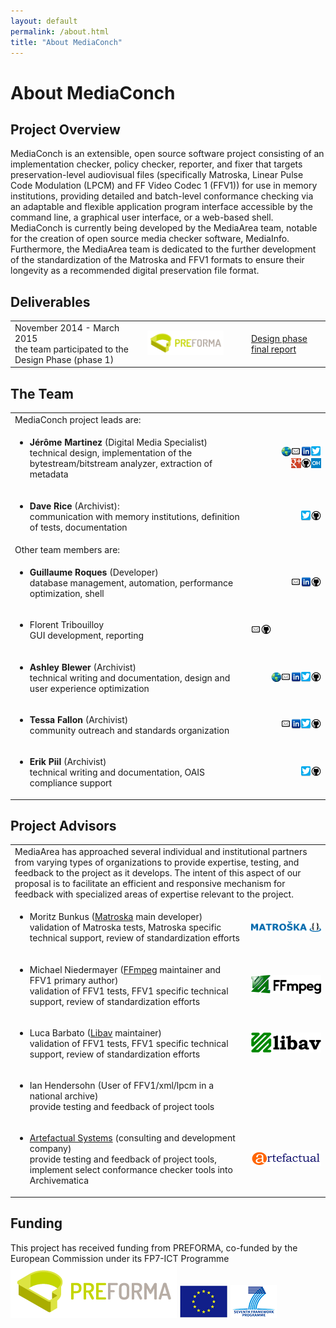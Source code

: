 ```yaml
---
layout: default
permalink: /about.html
title: "About MediaConch"
---
```


# About MediaConch

## Project Overview

MediaConch is an extensible, open source software project consisting of an implementation checker, policy checker, reporter, and fixer that targets preservation-level audiovisual files (specifically Matroska, Linear Pulse Code Modulation (LPCM) and FF Video Codec 1 (FFV1)) for use in memory institutions, providing detailed and batch-level conformance checking via an adaptable and flexible application program interface accessible by the command line, a graphical user interface, or a web-based shell. MediaConch is currently being developed by the MediaArea team, notable for the creation of open source media checker software, MediaInfo. Furthermore, the MediaArea team is dedicated to the further development of the standardization of the Matroska and FFV1 formats to ensure their longevity as a recommended digital preservation file format.


## Deliverables

<table>
<tr>
<td>
November 2014 - March 2015<br />
the team participated to the Design Phase (phase 1)
</td>
<td style="width:33%; vertical-align: middle;">
    <a href="http://www.preforma-project.eu"><img src="images/pfo_logo.png" width="80%" alt="PREFORMA logo"></a>
</td>
<td style="width:25%; vertical-align: middle;">
<a href="https://github.com/MediaArea/MediaConch/releases/tag/2015.03.14">Design phase<br /> final report</a>
</td>
</tr>
</table>

## The Team

<table>
  <tr>
    <td colspan="2">
    MediaConch project leads are:
    </td>
  </tr>
<tr>
  <td>
    <ul>
      <li><strong>Jérôme Martinez</strong> (Digital Media Specialist)<br/>
      technical design, implementation of the bytestream/bitstream analyzer, extraction of metadata</li>
    </ul>
  </td>
  <td style="width:25%;text-align:right;">
    <a href=""><img src="images/Website16.png" alt="Website"></a><a href="mailto:info@mediaarea.net"><img src="images/Email16.png" alt="E-mail"></a><a href="https://fr.linkedin.com/in/jermartinez"><img src="images/LinkedIn16.png" alt="LinkedIn"></a><a href="https://twitter.com/MediaArea_Net"><img src="images/Twitter16.png" alt="Twitter"></a><br/><a href="https://plus.google.com/u/0/+MediaAreaNetOfficial"><img src="images/GooglePlus16.png" alt="Google Plus"></a><a href="https://github.com/JeromeMartinez"><img src="images/GitHub16.png" alt="GitHub"></a><a href="https://www.openhub.net/accounts/JeromeMartinez"><img src="images/OpenHub16.png" alt="Open Hub"></a>
  </td>
</tr>

<tr>
  <td>
    <ul>
      <li><strong>Dave Rice</strong> (Archivist):<br/>
      communication with memory institutions, definition of tests, documentation</li>
    </ul>
  </td>
  <td style="width:25%;text-align:right;">
    <a href="https://twitter.com/dericed"><img src="images/Twitter16.png" alt="Twitter"></a><a href="https://github.com/dericed"><img src="images/GitHub16.png" alt="GitHub"></a>
  </td>
</tr>

<tr>
  <td colspan="2">
  Other team members are:
  </td>
</tr>
<tr>
  <td>
    <ul>
      <li><span style="font-weight: bold">Guillaume Roques</span> (Developer)<br/>
    database management, automation, performance optimization, shell</li>
    </ul>
  </td>
  <td style="width:25%;text-align:right;">
    <a href="mailto:info@mediaarea.net"><img src="images/Email16.png" alt="E-mail"></a><a href="https://fr.linkedin.com/pub/guillaume-roques/99/628/3a9/en"><img src="images/LinkedIn16.png" alt="LinkedIn"></a><a href="https://github.com/GuillaumeRoques"><img src="images/GitHub16.png" alt="GitHub"></a>
  </td>
</tr>
<tr>
  <td>
  <ul>
    <li>Florent Tribouilloy<br/>
    GUI development, reporting</li>
  </ul>
  </td>
  <td>
    <a href="mailto:info@mediaarea.net"><img src="images/Email16.png" alt="E-mail"></a><a href="https://github.com/tribouille"><img src="images/GitHub16.png" alt="GitHub"></a>
  </td>
</tr>
<tr>
  <td>
    <ul>
      <li><strong>Ashley Blewer</strong> (Archivist)<br/>
    technical writing and documentation, design and user experience optimization</li>
    </ul>
  </td>
  <td style="width:25%;text-align:right;">
    <a href="http://www.ashleyblewer.com"><img src="images/Website16.png" alt="Website"></a><a href="mailto:ashley.blewer@gmail.com"><img src=" images/Email16.png" alt="E-mail"></a><a href="https://www.linkedin.com/in/ashleyblewer"><img src="images/LinkedIn16.png" alt="LinkedIn"></a><a href="https://twitter.com/ablwr"><img src="images/Twitter16.png" alt="Twitter"></a><a href="https://github.com/ablwr"><img src="images/GitHub16.png" alt="GitHub"></a>
  </td>
</tr>
<tr>
  <td>
    <ul>
      <li><strong>Tessa Fallon</strong> (Archivist)<br/>
      community outreach and standards organization</li>
    </ul>
  </td>
<td style="width:25%;text-align:right;">
  <a href="mailto:tessa.fallon@gmail.com"><img src="images/Email16.png" alt="E-mail"></a><a href="https://www.linkedin.com/pub/ashley-blewer/95/7a6/890"><img src="images/LinkedIn16.png" alt="LinkedIn"></a><a href="https://twitter.com/tessafallon"><img src="images/Twitter16.png" alt="Twitter"></a><a href="https://github.com/tessafallon"><img src="images/GitHub16.png" alt="GitHub"></a>
</td>
</tr>
<tr>
  <td>
    <ul>
      <li><strong>Erik Piil</strong> (Archivist)<br/>
    technical writing and documentation, OAIS compliance support</li>
    </ul>
  </td>
  <td style="width:25%;text-align:right;">
    <a href="https://twitter.com/e_piil"><img src="images/Twitter16.png" alt="Twitter"></a><a href="https://github.com/epiil"><img src="images/GitHub16.png" alt="GitHub"></a>
  </td>
</tr>
</table>


## Project Advisors

<table>
<tr>
<td colspan="2">
MediaArea has approached several individual and institutional partners from varying types of organizations to provide expertise, testing, and feedback to the project as it develops. The intent of this aspect of our proposal is to facilitate an efficient and responsive mechanism for feedback with specialized areas of expertise relevant to the project.
</td>
</tr>
<tr>
<td>
<ul>
  <li>Moritz Bunkus (<a href="http://www.matroska.org/">Matroska</a> main developer)<br/>
  validation of Matroska tests, Matroska specific technical support, review of standardization efforts</li>
</ul>
</td>
<td style="width:25%; vertical-align: middle;">
<a href="http://matroska.org"><img src="images/Matroska.png" width="100%" alt="Matroska"></a>
</td>
</tr>
<tr>
<td>
<ul>
  <li>Michael Niedermayer (<a href="https://www.ffmpeg.org/">FFmpeg</a> maintainer and FFV1 primary author)<br/>
  validation of FFV1 tests, FFV1 specific technical support, review of standardization efforts</li>
</ul>
</td>
<td style="width:25%; vertical-align: middle;">
<a href="https://www.ffmpeg.org"><img src="images/FFmpeg.png" width="100%" alt="FFmpeg"></a>
</td>
</tr>
<tr>
<td>
<ul>
  <li>Luca Barbato (<a href="https://libav.org/">Libav</a> maintainer)<br/>
  validation of FFV1 tests, FFV1 specific technical support, review of standardization efforts</li>
</ul>
</td>
<td style="width:25%; vertical-align: middle;">
<a href="http://libav.org"><img src="images/libav.png" width="100%" alt="Matroska"></a>
</td>
</tr>
<tr>
<td>
<ul>
  <li>Ian Hendersohn (User of FFV1/xml/lpcm in a national archive)<br/>
  provide testing and feedback of project tools</li>
</ul>
</td>
<td style="width:25%; vertical-align: middle;">
</td>
</tr>
<tr>
<td>
<ul>
  <li><a href="http://www.artefactual.com/">Artefactual Systems</a> (consulting and development company)<br />
  provide testing and feedback of project tools, implement select conformance checker tools into Archivematica</li>
</ul>
</td>
<td style="width:25%; vertical-align: middle;">
<a href="http://www.artefactual.com/"><img src="images/ArtefactualSystems.png" width="100%" alt="Artefactual Systems"></a>
</td>
</tr>
</table>


## Funding 

<p>This project has received funding from PREFORMA, co-funded by the European Commission under its FP7-ICT Programme<br/>
<img src="images/pfo_logo.png" alt="PREFORMA logo"> <img src="images/eu_logo.png" alt="European Commission logo"> <img src="images/ec_logo.png" alt="FP7-ICT Programme logo"></p>
